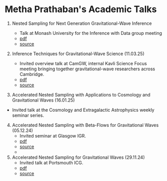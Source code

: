 # Metha Prathaban's Academic Talks

1. Nested Sampling for Next Generation Gravitational-Wave Inference
   * Talk at Monash University for the Inference with Data group meeting
   * [pdf](https://github.com/mrosep/talks/tree/monash/monash_talk-2.pdf)
   * [source](https://github.com/mrosep/talks/tree/monash)
   
2. Inference Techniques for Gravitational-Wave Science (11.03.25)
   * Invited overview talk at CamGW, internal Kavli Science Focus meeting bringing together gravitational-wave researchers across Cambridge.
   * [pdf](https://github.com/mrosep/talks/tree/CamGW/CamGW_Presentation-1.pdf)
   * [source](https://github.com/mrosep/talks/tree/CamGW)
     
3.  Accelerated Nested Sampling with Applications to Cosmology and Gravitational Waves (16.01.25)
   * Invited talk at the Cosmology and Extragalactic Astrophysics weekly seminar series.

4. Accelerated Nested Sampling with Beta-Flows for Gravitational Waves (05.12.24)
   * Invited seminar at Glasgow IGR.
   * [pdf](https://github.com/mrosep/talks/tree/glasgow/Glasgow_Presentation-10.pdf)
   * [source](https://github.com/mrosep/talks/tree/glasgow)
   * 
5. Accelerated Nested Sampling for Gravitational Waves (29.11.24)
   * Invited talk at Portsmouth ICG.
   * [pdf](https://github.com/mrosep/talks/tree/portsmouth/Portsmouth_Presentation-12.pdf)
   * [source](https://github.com/mrosep/talks/tree/portsmouth)

  

  


